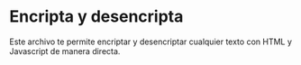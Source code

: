 # Encripta y desencripta
Este archivo te permite encriptar y desencriptar cualquier texto con HTML y Javascript de manera directa.